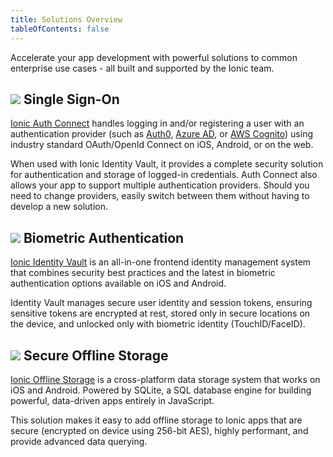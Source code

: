 ```yaml
---
title: Solutions Overview
tableOfContents: false
---
```


Accelerate your app development with powerful solutions to common enterprise use cases - all built and supported by the Ionic team.

<h2>
  <img src="/assets/icons/logo-auth-connect.png" class="native-solutions-img" />
  Single Sign-On
</h2>

[Ionic Auth Connect](/enterprise/auth-connect) handles logging in and/or registering a user with an authentication provider (such as [Auth0](/enterprise/auth-connect/auth0), [Azure AD](/enterprise/auth-connect/azure-ad), or [AWS Cognito](/enterprise/auth-connect/aws-cognito)) using industry standard OAuth/OpenId Connect on iOS, Android, or on the web.

When used with Ionic Identity Vault, it provides a complete security solution for authentication and storage of logged-in credentials. Auth Connect also allows your app to support multiple authentication providers. Should you need to change providers, easily switch between them without having to develop a new solution.

<h2>
  <img src="/assets/icons/logo-identity-vault.png" class="native-solutions-img" />
  Biometric Authentication
</h2>

[Ionic Identity Vault](/enterprise/identity-vault) is an all-in-one frontend identity management system that combines security best practices and the latest in biometric authentication options available on iOS and Android.

Identity Vault manages secure user identity and session tokens, ensuring sensitive tokens are encrypted at rest, stored only in secure locations on the device, and unlocked only with biometric identity (TouchID/FaceID).

<h2>
  <img src="/assets/icons/logo-offline-storage.png" class="native-solutions-img" />
  Secure Offline Storage
</h2>

[Ionic Offline Storage](/enterprise/offline-storage) is a cross-platform data storage system that works on iOS and Android. Powered by SQLite, a SQL database engine for building powerful, data-driven apps entirely in JavaScript.

This solution makes it easy to add offline storage to Ionic apps that are secure (encrypted on device using 256-bit AES), highly performant, and provide advanced data querying.
